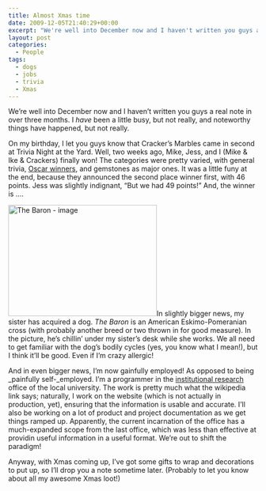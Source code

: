 ```yaml
---
title: Almost Xmas time
date: 2009-12-05T21:40:29+00:00
excerpt: "We're well into December now and I haven't written you guys a real note in over three months. I have been a little"
layout: post
categories:
  - People
tags:
  - dogs
  - jobs
  - trivia
  - Xmas
---
```

We&#8217;re well into December now and I haven&#8217;t written you guys a real note in over three months. I _have_ been a little busy, but not really, and noteworthy things have happened, but not really.

On my birthday, I let you guys know that Cracker&#8217;s Marbles came in second at Trivia Night at the Yard. Well, two weeks ago, Mike, Jess, and I (Mike & Ike & Crackers) finally won! The categories were pretty varied, with general trivia, [Oscar winners](http://www.oscar.com/), and gemstones as major ones. It was a little funy at the end, because they announced the second place winner first, with 46 points. Jess was slightly indignant, “But we had 49 points!” And, the winner is &#8230;.

[<img class="size-medium wp-image-1401 alignright" title="the-baron-2009-12-05" src="https://dv8b8dkxht4vb.cloudfront.net/img/the-baron-2009-12-05-300x225.jpg" alt="The Baron - image" width="300" height="225" srcset="https://dv8b8dkxht4vb.cloudfront.net/img/the-baron-2009-12-05-300x225.jpg 300w, https://dv8b8dkxht4vb.cloudfront.net/img/the-baron-2009-12-05-400x300.jpg 400w, https://dv8b8dkxht4vb.cloudfront.net/img/the-baron-2009-12-05.jpg 640w" sizes="(max-width: 300px) 100vw, 300px" />](https://dv8b8dkxht4vb.cloudfront.net/img/the-baron-2009-12-05.jpg)In slightly bigger news, my sister has acquired a dog. _The Baron_ is an American Eskimo-Pomeranian cross (with probably another breed or two thrown in for good measure). In the picture, he&#8217;s chillin&#8217; under my sister&#8217;s desk while she works. We all need to get familiar with the dog&#8217;s bodily cycles (yes, you know what I mean!), but I think it&#8217;ll be good. Even if I&#8217;m crazy allergic!

And in even bigger news, I&#8217;m now gainfully employed! As opposed to being _painfully self-_employed. I&#8217;m a programmer in the [institutional research](http://en.wikipedia.org/wiki/Institutional_research) office of the local university. The work is pretty much what the wikipedia link says; naturally, I work on the website (which is not actually in production, yet), ensuring that the information is usable and accurate. I&#8217;ll also be working on a lot of product and project documentation as we get things ramped up. Apparently, the current incarnation of the office has a much-expanded scope from the last office, which was less than effective at providin useful information in a useful format. We&#8217;re out to shift the paradigm!

Anyway, with Xmas coming up, I&#8217;ve got some gifts to wrap and decorations to put up, so I&#8217;ll drop you a note sometime later. (Probably to let you know about all my awesome Xmas loot!)